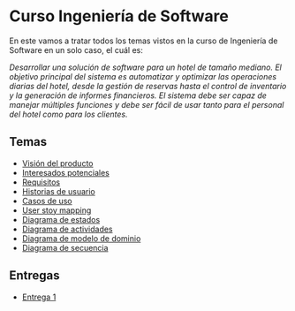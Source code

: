 # Curso Ingeniería de Software

En este vamos a tratar todos los temas vistos en la curso de Ingeniería de Software en un solo caso, el cuál es:

_Desarrollar una solución de software para un hotel de tamaño mediano. El objetivo principal del sistema es automatizar y optimizar las operaciones diarias del hotel, desde la gestión de reservas hasta el control de inventario y la generación de informes financieros. El sistema debe ser capaz de manejar múltiples funciones y debe ser fácil de usar tanto para el personal del hotel como para los clientes._

## Temas

- [Visión del producto](Vision.md)
- [Interesados potenciales](Interesados_potenciales.md)
- [Requisitos](Requisitos.md)
- [Historias de usuario](Historias_de_usuario.md)
- [Casos de uso](Casos_de_uso.md)
- [User stoy mapping](User_story_mapping.pdf)
- [Diagrama de estados](Diagrama_de_estados.md)
- [Diagrama de actividades](Diagrama_de_actividades.md)
- [Diagrama de modelo de dominio](Diagrama_de_modelo_de_dominio.md)
- [Diagrama de secuencia](Diagrama_de_secuencia.md)

## Entregas

- [Entrega 1](Entrega_1.pdf)
